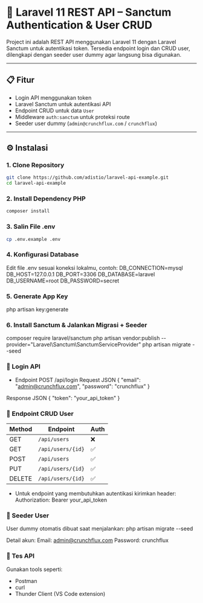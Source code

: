 # 🚀 Laravel 11 REST API – Sanctum Authentication & User CRUD

Project ini adalah REST API menggunakan Laravel 11 dengan Laravel Sanctum untuk autentikasi token. Tersedia endpoint login dan CRUD user, dilengkapi dengan seeder user dummy agar langsung bisa digunakan.

---

## 📋 Fitur

- Login API menggunakan token
- Laravel Sanctum untuk autentikasi API
- Endpoint CRUD untuk data `User`
- Middleware `auth:sanctum` untuk proteksi route
- Seeder user dummy (`admin@crunchflux.com` / `crunchflux`)

---

## ⚙️ Instalasi

### 1. Clone Repository

```bash
git clone https://github.com/adistio/laravel-api-example.git
cd laravel-api-example
```

### 2. Install Dependency PHP

```bash
composer install
```

### 3. Salin File .env
```bash
cp .env.example .env
```

### 4. Konfigurasi Database
Edit file .env sesuai koneksi lokalmu, contoh:
DB_CONNECTION=mysql
DB_HOST=127.0.0.1
DB_PORT=3306
DB_DATABASE=laravel
DB_USERNAME=root
DB_PASSWORD=secret

### 5. Generate App Key
php artisan key:generate

### 6. Install Sanctum & Jalankan Migrasi + Seeder
composer require laravel/sanctum
php artisan vendor:publish --provider="Laravel\Sanctum\SanctumServiceProvider"
php artisan migrate --seed

### 🔐 Login API
- Endpoint
POST /api/login
Request JSON
{
  "email": "admin@crunchflux.com",
  "password": "crunchflux"
}

Response JSON
{
  "token": "your_api_token"
}

### 📡 Endpoint CRUD User
| Method | Endpoint          | Auth |
| ------ | ----------------- | ---- |
| GET    | `/api/users`      | ❌    |
| GET    | `/api/users/{id}` | ✅    |
| POST   | `/api/users`      | ✅    |
| PUT    | `/api/users/{id}` | ✅    |
| DELETE | `/api/users/{id}` | ✅    |

- Untuk endpoint yang membutuhkan autentikasi kirimkan header:
Authorization: Bearer your_api_token

### 👤 Seeder User
User dummy otomatis dibuat saat menjalankan:
php artisan migrate --seed

Detail akun:
Email: admin@crunchflux.com
Password: crunchflux

### 🧪 Tes API
Gunakan tools seperti:
- Postman
- curl
- Thunder Client (VS Code extension)

